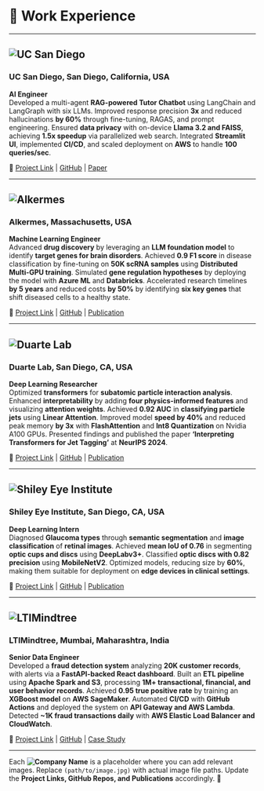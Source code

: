 # 📌 Work Experience  

---

## ![UC San Diego](path/to/image.jpg)  
### **UC San Diego, San Diego, California, USA**  
**AI Engineer**  
Developed a multi-agent **RAG-powered Tutor Chatbot** using LangChain and LangGraph with six LLMs. Improved response precision **3x** and reduced hallucinations **by 60%** through fine-tuning, RAGAS, and prompt engineering. Ensured **data privacy** with on-device **Llama 3.2 and FAISS**, achieving **1.5x speedup** via parallelized web search. Integrated **Streamlit UI**, implemented **CI/CD**, and scaled deployment on **AWS** to handle **100 queries/sec**.  

🔗 [Project Link](#) | [GitHub](#) | [Paper](#)  

---

## ![Alkermes](path/to/image.jpg)  
### **Alkermes, Massachusetts, USA**  
**Machine Learning Engineer**  
Advanced **drug discovery** by leveraging an **LLM foundation model** to identify **target genes for brain disorders**. Achieved **0.9 F1 score** in disease classification by fine-tuning on **50K scRNA samples** using **Distributed Multi-GPU training**. Simulated **gene regulation hypotheses** by deploying the model with **Azure ML** and **Databricks**. Accelerated research timelines **by 5 years** and reduced costs **by 50%** by identifying **six key genes** that shift diseased cells to a healthy state.  

🔗 [Project Link](#) | [GitHub](#) | [Publication](#)  

---

## ![Duarte Lab](path/to/image.jpg)  
### **Duarte Lab, San Diego, CA, USA**  
**Deep Learning Researcher**  
Optimized **transformers** for **subatomic particle interaction analysis**. Enhanced **interpretability** by adding **four physics-informed features** and visualizing **attention weights**. Achieved **0.92 AUC** in **classifying particle jets** using **Linear Attention**. Improved model **speed by 40%** and reduced peak memory **by 3x** with **FlashAttention** and **Int8 Quantization** on Nvidia A100 GPUs. Presented findings and published the paper **‘Interpreting Transformers for Jet Tagging’** at **NeurIPS 2024**.  



🔗 [Project Link](#) | [GitHub](#) | [Publication](#)  

---

## ![Shiley Eye Institute](path/to/image.jpg)  
### **Shiley Eye Institute, San Diego, CA, USA**  
**Deep Learning Intern**  
Diagnosed **Glaucoma types** through **semantic segmentation** and **image classification** of **retinal images**. Achieved **mean IoU of 0.76** in segmenting **optic cups and discs** using **DeepLabv3+**. Classified **optic discs with 0.82 precision** using **MobileNetV2**. Optimized models, reducing size by **60%**, making them suitable for deployment on **edge devices in clinical settings**.  

🔗 [Project Link](#) | [GitHub](#) | [Publication](#)  

---

## ![LTIMindtree](path/to/image.jpg)  
### **LTIMindtree, Mumbai, Maharashtra, India**  
**Senior Data Engineer**  
Developed a **fraud detection system** analyzing **20K customer records**, with alerts via a **FastAPI-backed React dashboard**. Built an **ETL pipeline** using **Apache Spark and S3**, processing **1M+ transactional, financial, and user behavior records**. Achieved **0.95 true positive rate** by training an **XGBoost model** on **AWS SageMaker**. Automated **CI/CD** with **GitHub Actions** and deployed the system on **API Gateway and AWS Lambda**. Detected **~1K fraud transactions daily** with **AWS Elastic Load Balancer and CloudWatch**.  

🔗 [Project Link](#) | [GitHub](#) | [Case Study](#)  

---

Each **![Company Name](path/to/image.jpg)** is a placeholder where you can add relevant images. Replace `(path/to/image.jpg)` with actual image file paths. Update the **Project Links, GitHub Repos, and Publications** accordingly. 🚀  






